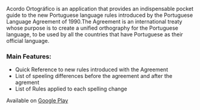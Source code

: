 Acordo Ortográfico is an application that provides an indispensable pocket guide to the new Portuguese language rules introduced by the Portuguese Language Agreement of 1990.The Agreement  is an international treaty whose purpose is to create a unified orthography for the Portuguese language, to be used by all the countries that have Portuguese as their official language.

### Main Features:

* Quick Reference to new rules introduced with the Agreement  
* List of speeling differences before the agreement and after the agrement
* List of Rules applied to each spelling change

Available on [Google Play](https://play.google.com/store/apps/details?id=com.bearstouch.acordoortografico.android)
